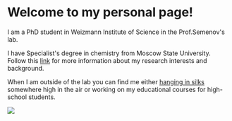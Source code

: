 





# Welcome to my personal page!

I am a PhD student in Weizmann Institute of Science in the Prof.Semenov's lab. 

I have Specialist's degree in chemistry from Moscow State University. Follow this [link](research.md) for more information about my research interests and background. 

When I am outside of the lab you can find me either [hanging in silks](silks.jpg) somewhere high in the air or working on my educational courses for high-school students.

![](https://www.onepointesolutions.com/wp-content/uploads/2022/05/5-Types-of-Chemistry.jpg)

